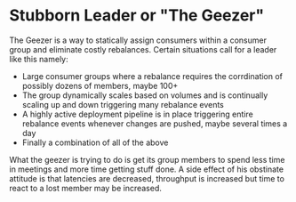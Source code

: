 # Stubborn Leader or "The Geezer"

The Geezer is a way to statically assign consumers within a consumer
group and eliminate costly rebalances. Certain situations call for a
leader like this namely:

 * Large consumer groups where a rebalance requires the corrdination of
   possibly dozens of members, maybe 100+
 * The group dynamically scales based on volumes and is continually
   scaling up and down triggering many rebalance events
 * A highly active deployment pipeline is in place triggering entire
   rebalance events whenever changes are pushed, maybe several times a
day
 * Finally a combination of all of the above

What the geezer is trying to do is get its group members to spend less
time in meetings and more time getting stuff done. A side effect of his
obstinate attitude is that latencies are decreased, throughput is
increased but time to react to a lost member may be increased.





